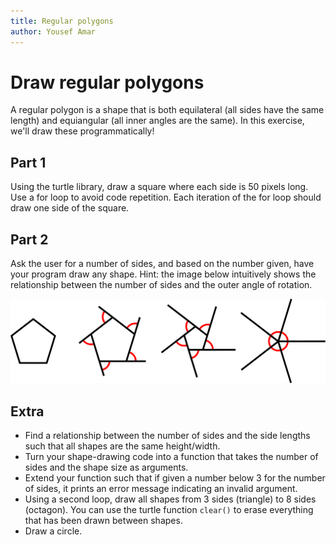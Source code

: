 ```yaml
---
title: Regular polygons
author: Yousef Amar
---
```


# Draw regular polygons

A regular polygon is a shape that is both equilateral (all sides have the same length) and equiangular (all inner angles are the same). In this exercise, we'll draw these programmatically!

## Part 1

Using the turtle library, draw a square where each side is 50 pixels long. Use a for loop to avoid code repetition. Each iteration of the for loop should draw one side of the square.

## Part 2

Ask the user for a number of sides, and based on the number given, have your program draw any shape. Hint: the image below intuitively shows the relationship between the number of sides and the outer angle of rotation.

![Proof for relationship between number of sides and outer angle for equilateral shapes](img/aperture.svg)

## Extra

- Find a relationship between the number of sides and the side lengths such that all shapes are the same height/width.
- Turn your shape-drawing code into a function that takes the number of sides and the shape size as arguments.
- Extend your function such that if given a number below 3 for the number of sides, it prints an error message indicating an invalid argument.
- Using a second loop, draw all shapes from 3 sides (triangle) to 8 sides (octagon). You can use the turtle function `clear()` to erase everything that has been drawn between shapes.
- Draw a circle.
